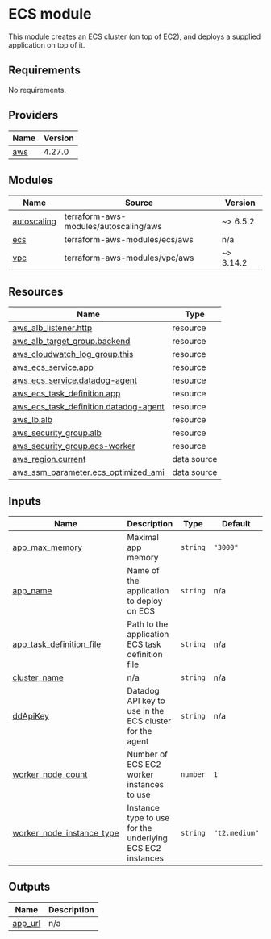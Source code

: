 # ECS module

This module creates an ECS cluster (on top of EC2), and deploys a supplied application on top of it.

<!-- BEGIN_TF_DOCS -->
## Requirements

No requirements.

## Providers

| Name | Version |
|------|---------|
| <a name="provider_aws"></a> [aws](#provider\_aws) | 4.27.0 |

## Modules

| Name | Source | Version |
|------|--------|---------|
| <a name="module_autoscaling"></a> [autoscaling](#module\_autoscaling) | terraform-aws-modules/autoscaling/aws | ~> 6.5.2 |
| <a name="module_ecs"></a> [ecs](#module\_ecs) | terraform-aws-modules/ecs/aws | n/a |
| <a name="module_vpc"></a> [vpc](#module\_vpc) | terraform-aws-modules/vpc/aws | ~> 3.14.2 |

## Resources

| Name | Type |
|------|------|
| [aws_alb_listener.http](https://registry.terraform.io/providers/hashicorp/aws/latest/docs/resources/alb_listener) | resource |
| [aws_alb_target_group.backend](https://registry.terraform.io/providers/hashicorp/aws/latest/docs/resources/alb_target_group) | resource |
| [aws_cloudwatch_log_group.this](https://registry.terraform.io/providers/hashicorp/aws/latest/docs/resources/cloudwatch_log_group) | resource |
| [aws_ecs_service.app](https://registry.terraform.io/providers/hashicorp/aws/latest/docs/resources/ecs_service) | resource |
| [aws_ecs_service.datadog-agent](https://registry.terraform.io/providers/hashicorp/aws/latest/docs/resources/ecs_service) | resource |
| [aws_ecs_task_definition.app](https://registry.terraform.io/providers/hashicorp/aws/latest/docs/resources/ecs_task_definition) | resource |
| [aws_ecs_task_definition.datadog-agent](https://registry.terraform.io/providers/hashicorp/aws/latest/docs/resources/ecs_task_definition) | resource |
| [aws_lb.alb](https://registry.terraform.io/providers/hashicorp/aws/latest/docs/resources/lb) | resource |
| [aws_security_group.alb](https://registry.terraform.io/providers/hashicorp/aws/latest/docs/resources/security_group) | resource |
| [aws_security_group.ecs-worker](https://registry.terraform.io/providers/hashicorp/aws/latest/docs/resources/security_group) | resource |
| [aws_region.current](https://registry.terraform.io/providers/hashicorp/aws/latest/docs/data-sources/region) | data source |
| [aws_ssm_parameter.ecs_optimized_ami](https://registry.terraform.io/providers/hashicorp/aws/latest/docs/data-sources/ssm_parameter) | data source |

## Inputs

| Name | Description | Type | Default | Required |
|------|-------------|------|---------|:--------:|
| <a name="input_app_max_memory"></a> [app\_max\_memory](#input\_app\_max\_memory) | Maximal app memory | `string` | `"3000"` | no |
| <a name="input_app_name"></a> [app\_name](#input\_app\_name) | Name of the application to deploy on ECS | `string` | n/a | yes |
| <a name="input_app_task_definition_file"></a> [app\_task\_definition\_file](#input\_app\_task\_definition\_file) | Path to the application ECS task definition file | `string` | n/a | yes |
| <a name="input_cluster_name"></a> [cluster\_name](#input\_cluster\_name) | n/a | `string` | n/a | yes |
| <a name="input_ddApiKey"></a> [ddApiKey](#input\_ddApiKey) | Datadog API key to use in the ECS cluster for the agent | `string` | n/a | yes |
| <a name="input_worker_node_count"></a> [worker\_node\_count](#input\_worker\_node\_count) | Number of ECS EC2 worker instances to use | `number` | `1` | no |
| <a name="input_worker_node_instance_type"></a> [worker\_node\_instance\_type](#input\_worker\_node\_instance\_type) | Instance type to use for the underlying ECS EC2 instances | `string` | `"t2.medium"` | no |

## Outputs

| Name | Description |
|------|-------------|
| <a name="output_app_url"></a> [app\_url](#output\_app\_url) | n/a |
<!-- END_TF_DOCS -->